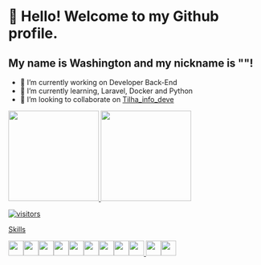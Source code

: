 # 👋 Hello! Welcome to my Github profile.
## My name is Washington and my nickname is ""!

- 🔭 I’m currently working on Developer Back-End
- 🌱 I’m currently learning, Laravel, Docker and Python
- 👯 I’m looking to collaborate on [Tilha_info_deve](https://github.com/flaviojmendes/trilhainfo)

<div>
<a href="https://github.com/Wluizr">
<img loading="lazy" height="180em" src="https://github-readme-stats.vercel.app/api/top-langs/?username=Wluizr&layout=compact&langs_count=7&theme=dracula"/>
<img loading="lazy" height="180em" src="https://github-readme-stats.vercel.app/api?username=Wluizr&show_icons=true&theme=dracula&include_all_commits=true&count_private=true"/>
</div>
  
![visitors](https://visitor-badge.laobi.icu/badge?page_id=Wluizr.Wluizr)

Skills

  <img src="https://cdn.jsdelivr.net/gh/devicons/devicon@latest/icons/php/php-original.svg" width="30" height="30"/><img src="https://cdn.jsdelivr.net/gh/devicons/devicon@latest/icons/laravel/laravel-original.svg" width="30" height="30"/><img src="https://cdn.jsdelivr.net/gh/devicons/devicon@latest/icons/python/python-original-wordmark.svg" width="30" height="30"/><img src="https://cdn.jsdelivr.net/gh/devicons/devicon@latest/icons/git/git-plain-wordmark.svg" width="30" height="30"/><img src="https://cdn.jsdelivr.net/gh/devicons/devicon@latest/icons/docker/docker-plain-wordmark.svg" width="30" height="30"/><img src="https://cdn.jsdelivr.net/gh/devicons/devicon@latest/icons/mysql/mysql-original-wordmark.svg" width="30" height="30"/><img src="https://cdn.jsdelivr.net/gh/devicons/devicon@latest/icons/amazonwebservices/amazonwebservices-original-wordmark.svg" width="30" height="30"/><img src="https://cdn.jsdelivr.net/gh/devicons/devicon@latest/icons/redis/redis-plain-wordmark.svg" width="30" height="30"/><img src="https://cdn.jsdelivr.net/gh/devicons/devicon@latest/icons/vuejs/vuejs-original-wordmark.svg" width="30" height="30"/>  <img src="https://cdn.jsdelivr.net/gh/devicons/devicon@latest/icons/javascript/javascript-original.svg" width="30" height="30"/><img src="https://cdn.jsdelivr.net/gh/devicons/devicon@latest/icons/json/json-plain.svg" width="30" height="30"/>
                                        
  
          
<!--
 ![Snake animation](https://github.com/Wluizr/Wluizr/blob/output/github-contribution-grid-snake.svg)
       
**Wluizr/Wluizr** is a ✨ _special_ ✨ repository because its `README.md` (this file) appears on your GitHub profile.

Here are some ideas to get you started:

- 🔭 I’m currently working on ...
- 🌱 I’m currently learning ...
- 👯 I’m looking to collaborate on ...
- 🤔 I’m looking for help with ...
- 💬 Ask me about ...
- 📫 How to reach me: ...
- 😄 Pronouns: ...
- ⚡ Fun fact: ...

Link: 
- para obter os icones >  https://devicon.dev/
- Fonte > https://www.alura.com.br/artigos/como-criar-um-readme-para-seu-perfil-github?_gl=1*uz3tas*_ga*ODE5MTI4NTk1LjE3MDEzMDMxMzY.*_ga_1EPWSW3PCS*MTcwOTU4NTg3Mi4xMDIuMS4xNzA5NTg4MjA2LjAuMC4w*_fplc*aW05Y21UbGVxdnd5diUyQkVrM2tBUHY3VnYxNHpucFFLMm4zREtiN1owVXNqSHNxdkV5d1RmazhZJTJGcVNlREIyWTVybjJXZG02MjN0WXF3RjJrbXd1MUp4RlN5JTJCeWJzdU5Ia1dUdEEzdXppYkU1dkJVWlFpM2w0RGFRQkVqbWhnJTNEJTNE 
- 
-->

